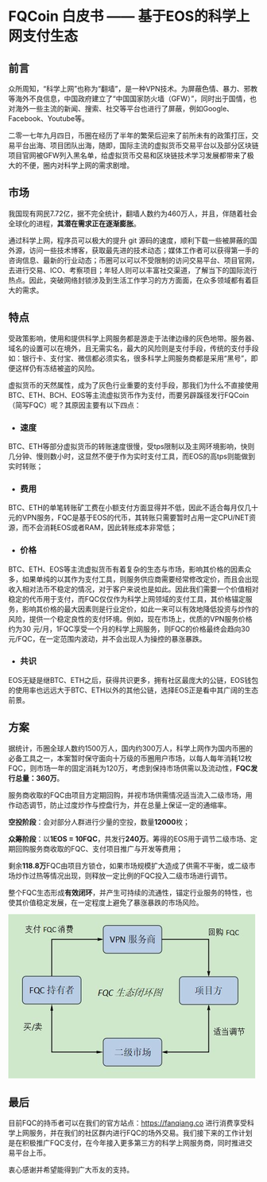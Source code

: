 # FQCoin 白皮书 —— 基于EOS的科学上网支付生态
## 前言 
众所周知，“科学上网”也称为“翻墙”，是一种VPN技术。为屏蔽色情、暴力、邪教等海外不良信息，中国政府建立了“中国国家防火墙（GFW）”，同时出于国情，也对海外一些主流的新闻、搜索、社交等平台也进行了屏蔽，例如Google、Facebook、Youtube等。

二零一七年九月四日，币圈在经历了半年的繁荣后迎来了前所未有的政策打压，交易平台出海、项目团队出海，随即，国际主流的虚拟货币交易平台以及部分区块链项目官网被GFW列入黑名单，给虚拟货币交易和区块链技术学习发展都带来了极大的不便，圈内对科学上网的需求剧增。

## 市场
我国现有网民7.72亿，据不完全统计，翻墙人数约为460万人，并且，伴随着社会全球化的进程，**其潜在需求正在逐渐膨胀**。

通过科学上网，程序员可以极大的提升 git 源码的速度，顺利下载一些被屏蔽的国外源，访问一些技术博客，获取最先进的技术动态；媒体工作者可以获得第一手的咨询信息、最新的行业动态；币圈可以可以不受限制的访问交易平台、项目官网，去进行交易、ICO、考察项目；年轻人则可以丰富社交渠道，了解当下的国际流行热点。因此，突破网络封锁涉及到生活工作学习的方方面面，在众多领域都有着巨大的需求。

## 特点
受政策影响，使用和提供科学上网服务都是游走于法律边缘的灰色地带。服务器、域名的设置可以在境外，且无需实名，最大的风险则是支付手段，传统的支付手段如：银行卡、支付宝、微信都必须实名，很多科学上网服务商都是采用“黑号”，即便这样仍有冻结被盗的风险。

虚拟货币的天然属性，成为了灰色行业重要的支付手段，那我们为什么不直接使用BTC、ETH、BCH、EOS等主流虚拟货币作为支付，而要另辟蹊径发行FQCoin（简写FQC）呢？其原因主要有以下四点：

- ### 速度
BTC、ETH等部分虚拟货币的转账速度很慢，受tps限制以及主网环境影响，快则几分钟、慢则数小时，这显然不便于作为实时支付工具，而EOS的高tps则能做到实时转账；
- ### 费用
BTC、ETH的单笔转账矿工费在小额支付方面显得并不低，因此不适合每月仅几十元的VPN服务，FQC是基于EOS的代币，其转账只需要暂时占用一定CPU/NET资源，而不会消耗EOS或者RAM，因此转账成本非常低；
- ### 价格
BTC、ETH、EOS等主流虚拟货币有着复杂的生态与市场，影响其价格的因素众多，如果单纯的以其作为支付工具，则服务供应商需要经常修改定价，而且会出现收入相对法币不稳定的情况，对于客户来说也是如此。因此我们需要一个价值相对稳定的代币用于支付，而FQC仅仅作为科学上网领域的支付工具，其价格锚定服务，影响其价格的最大因素则是行业定价，如此一来可以有效地降低投资与炒作的风险，提供一个稳定良性的支付环境。例如，现在市场上，优质的VPN服务价格约为30 元/月，1FQC享受一个月的科学上网服务，则FQC的价格最终会趋向30元/FQC，在一定范围内波动，并不会出现人为操控的暴涨暴跌。
- ### 共识
EOS无疑是继BTC、ETH之后，获得共识更多，拥有社区最庞大的公链，EOS钱包的使用率也远远大于BTC、ETH以外的其他公链，选择EOS正是看中其广阔的生态前景。

## 方案
据统计，币圈全球人数约1500万人，国内约300万人，科学上网作为国内币圈的必备工具之一，本案暂时保守面向十万级的币圈用户市场，以每人每年消耗12枚FQC，则市场一年的固定消耗为120万，考虑到保持市场供需以及流动性，**FQC发行总量：360万**。

服务商收取的FQC由项目方定期回购，并视市场供需情况适当流入二级市场，用作动态调节，防止过度炒作与控盘行为，并在总量上保证一定的通缩率。

**空投阶段**：会对部分人群进行少量的空投，数量**12000**枚；

**众筹阶段**：以**1EOS = 10FQC**，共发行**240万**。筹得的EOS用于调节二级市场、定期回购服务商收取的FQC、支付项目推广与开发等费用；

剩余**118.8万**FQC由项目方锁仓，如果市场规模扩大造成了供需不平衡，或二级市场炒作过热等情况出现，则释放一定比例的FQC投入二级市场进行调节。

整个FQC生态形成**有效闭环**，并产生可持续的流通性，锚定行业服务的特性，也使其价值稳定发展，在一定程度上避免了暴涨暴跌的市场风险。

![image](https://github.com/fqcoin/FQCoin/blob/master/image/flowchart.JPG)

## 最后
目前FQC的持币者可以在我们的官方站点：https://fanqiang.co 进行消费享受科学上网服务，并在我们的社区群内进行FQC的场外交易。我们接下来的工作计划是在积极推广FQC支付，在今年接入更多第三方的科学上网服务商，同时推进交易平台上币。

衷心感谢并希望能得到广大币友的支持。
